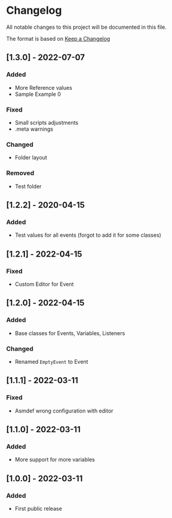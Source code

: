 # Changelog
All notable changes to this project will be documented in this file.

The format is based on [Keep a Changelog](https://keepachangelog.com/en/1.0.0/)

## [1.3.0] - 2022-07-07
### Added
- More Reference values
- Sample Example 0
### Fixed
- Small scripts adjustments
- .meta warnings
### Changed
- Folder layout
### Removed
- Test folder

## [1.2.2] - 2020-04-15
### Added
- Test values for all events (forgot to add it for some classes)

## [1.2.1] - 2022-04-15
### Fixed
- Custom Editor for Event

## [1.2.0] - 2022-04-15
### Added
- Base classes for Events, Variables, Listeners
### Changed
- Renamed `EmptyEvent` to Event

## [1.1.1] - 2022-03-11
### Fixed
- Asmdef wrong configuration with editor

## [1.1.0] - 2022-03-11
### Added
- More support for more variables

## [1.0.0] - 2022-03-11
### Added
- First public release